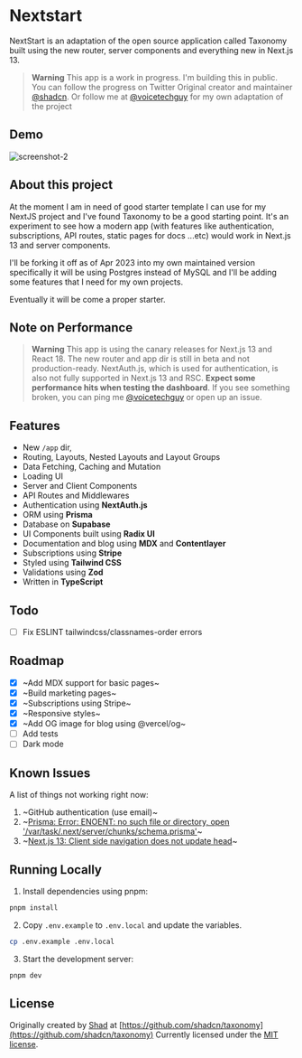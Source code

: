 # Nextstart

NextStart is an adaptation of the open source application called Taxonomy built using the new router, server components and everything new in Next.js 13.

> **Warning**
> This app is a work in progress. I'm building this in public. You can follow the progress on Twitter Original creator and maintainer [@shadcn](https://twitter.com/shadcn).
> Or follow me at [@voicetechguy](https://twitter.com/voicetechguy1) for my own adaptation of the project

## Demo

![screenshot-2](https://user-images.githubusercontent.com/124599/198038921-2b16b18b-cb4d-44b1-bd1d-6419d4a8d92c.png)

## About this project

At the moment I am in need of good starter template I can use for my NextJS project and I've found Taxonomy to be a good starting point. It's an experiment to see how a modern app (with features like authentication, subscriptions, API routes, static pages for docs ...etc) would work in Next.js 13 and server components.

I'll be forking it off as of Apr 2023 into my own maintained version specifically it will be using Postgres instead of MySQL and I'll be adding some features that I need for my own projects.

Eventually it will be come a proper starter.

## Note on Performance

> **Warning**
> This app is using the canary releases for Next.js 13 and React 18. The new router and app dir is still in beta and not production-ready.
> NextAuth.js, which is used for authentication, is also not fully supported in Next.js 13 and RSC.
> **Expect some performance hits when testing the dashboard**.
> If you see something broken, you can ping me [@voicetechguy](https://twitter.com/voicetechguy1) or open up an issue.

## Features

- New `/app` dir,
- Routing, Layouts, Nested Layouts and Layout Groups
- Data Fetching, Caching and Mutation
- Loading UI
- Server and Client Components
- API Routes and Middlewares
- Authentication using **NextAuth.js**
- ORM using **Prisma**
- Database on **Supabase**
- UI Components built using **Radix UI**
- Documentation and blog using **MDX** and **Contentlayer**
- Subscriptions using **Stripe**
- Styled using **Tailwind CSS**
- Validations using **Zod**
- Written in **TypeScript**

## Todo
- [ ] Fix ESLINT tailwindcss/classnames-order errors


## Roadmap

- [x] ~Add MDX support for basic pages~
- [x] ~Build marketing pages~
- [x] ~Subscriptions using Stripe~
- [x] ~Responsive styles~
- [x] ~Add OG image for blog using @vercel/og~
- [ ] Add tests
- [ ] Dark mode

## Known Issues

A list of things not working right now:

1. ~GitHub authentication (use email)~
2. ~[Prisma: Error: ENOENT: no such file or directory, open '/var/task/.next/server/chunks/schema.prisma'](https://github.com/prisma/prisma/issues/16117)~
3. ~[Next.js 13: Client side navigation does not update head](https://github.com/vercel/next.js/issues/42414)~

## Running Locally

1. Install dependencies using pnpm:

```sh
pnpm install
```

2. Copy `.env.example` to `.env.local` and update the variables.

```sh
cp .env.example .env.local
```

3. Start the development server:

```sh
pnpm dev
```

## License

Originally created by [Shad](https://twitter.com/shadcn) at [https://github.com/shadcn/taxonomy](https://github.com/shadcn/taxonomy)
Currently licensed under the [MIT license](https://github.com/goldzulu/nextstart/blob/main/LICENSE.md).
